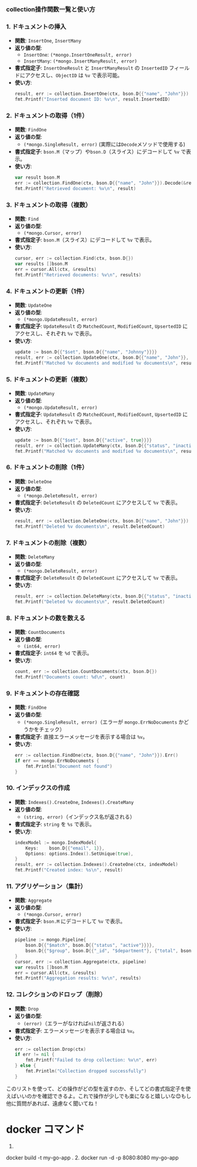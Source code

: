 
### collection操作関数一覧と使い方

### 1. **ドキュメントの挿入**
   - **関数**: `InsertOne`, `InsertMany`
   - **返り値の型**:
     - `InsertOne`: `(*mongo.InsertOneResult, error)`
     - `InsertMany`: `(*mongo.InsertManyResult, error)`
   - **書式指定子**: `InsertOneResult` と `InsertManyResult` の `InsertedID` フィールドにアクセスし、`ObjectID` は `%v` で表示可能。
   - **使い方**:
     ```go
     result, err := collection.InsertOne(ctx, bson.D{{"name", "John"}})
     fmt.Printf("Inserted document ID: %v\n", result.InsertedID)
     ```

### 2. **ドキュメントの取得（1件）**
   - **関数**: `FindOne`
   - **返り値の型**:
     - `(*mongo.SingleResult, error)` (実際には`Decode`メソッドで使用する)
   - **書式指定子**: `bson.M`（マップ）や`bson.D`（スライス）にデコードして `%v` で表示。
   - **使い方**:
     ```go
     var result bson.M
     err := collection.FindOne(ctx, bson.D{{"name", "John"}}).Decode(&result)
     fmt.Printf("Retrieved document: %v\n", result)
     ```

### 3. **ドキュメントの取得（複数）**
   - **関数**: `Find`
   - **返り値の型**:
     - `(*mongo.Cursor, error)`
   - **書式指定子**: `bson.M`（スライス）にデコードして `%v` で表示。
   - **使い方**:
     ```go
     cursor, err := collection.Find(ctx, bson.D{})
     var results []bson.M
     err = cursor.All(ctx, &results)
     fmt.Printf("Retrieved documents: %v\n", results)
     ```

### 4. **ドキュメントの更新（1件）**
   - **関数**: `UpdateOne`
   - **返り値の型**:
     - `(*mongo.UpdateResult, error)`
   - **書式指定子**: `UpdateResult` の `MatchedCount`, `ModifiedCount`, `UpsertedID` にアクセスし、それぞれ `%v` で表示。
   - **使い方**:
     ```go
     update := bson.D{{"$set", bson.D{{"name", "Johnny"}}}}
     result, err := collection.UpdateOne(ctx, bson.D{{"name", "John"}}, update)
     fmt.Printf("Matched %v documents and modified %v documents\n", result.MatchedCount, result.ModifiedCount)
     ```

### 5. **ドキュメントの更新（複数）**
   - **関数**: `UpdateMany`
   - **返り値の型**:
     - `(*mongo.UpdateResult, error)`
   - **書式指定子**: `UpdateResult` の `MatchedCount`, `ModifiedCount`, `UpsertedID` にアクセスし、それぞれ `%v` で表示。
   - **使い方**:
     ```go
     update := bson.D{{"$set", bson.D{{"active", true}}}}
     result, err := collection.UpdateMany(ctx, bson.D{{"status", "inactive"}}, update)
     fmt.Printf("Matched %v documents and modified %v documents\n", result.MatchedCount, result.ModifiedCount)
     ```

### 6. **ドキュメントの削除（1件）**
   - **関数**: `DeleteOne`
   - **返り値の型**:
     - `(*mongo.DeleteResult, error)`
   - **書式指定子**: `DeleteResult` の `DeletedCount` にアクセスして `%v` で表示。
   - **使い方**:
     ```go
     result, err := collection.DeleteOne(ctx, bson.D{{"name", "John"}})
     fmt.Printf("Deleted %v documents\n", result.DeletedCount)
     ```

### 7. **ドキュメントの削除（複数）**
   - **関数**: `DeleteMany`
   - **返り値の型**:
     - `(*mongo.DeleteResult, error)`
   - **書式指定子**: `DeleteResult` の `DeletedCount` にアクセスして `%v` で表示。
   - **使い方**:
     ```go
     result, err := collection.DeleteMany(ctx, bson.D{{"status", "inactive"}})
     fmt.Printf("Deleted %v documents\n", result.DeletedCount)
     ```

### 8. **ドキュメントの数を数える**
   - **関数**: `CountDocuments`
   - **返り値の型**:
     - `(int64, error)`
   - **書式指定子**: `int64` を `%d` で表示。
   - **使い方**:
     ```go
     count, err := collection.CountDocuments(ctx, bson.D{})
     fmt.Printf("Documents count: %d\n", count)
     ```

### 9. **ドキュメントの存在確認**
   - **関数**: `FindOne`
   - **返り値の型**:
     - `(*mongo.SingleResult, error)`（エラーが `mongo.ErrNoDocuments` かどうかをチェック）
   - **書式指定子**: 直接エラーメッセージを表示する場合は `%v`。
   - **使い方**:
     ```go
     err := collection.FindOne(ctx, bson.D{{"name", "John"}}).Err()
     if err == mongo.ErrNoDocuments {
         fmt.Println("Document not found")
     }
     ```

### 10. **インデックスの作成**
   - **関数**: `Indexes().CreateOne`, `Indexes().CreateMany`
   - **返り値の型**:
     - `(string, error)`（インデックス名が返される）
   - **書式指定子**: `string` を `%s` で表示。
   - **使い方**:
     ```go
     indexModel := mongo.IndexModel{
         Keys:    bson.D{{"email", 1}},
         Options: options.Index().SetUnique(true),
     }
     result, err := collection.Indexes().CreateOne(ctx, indexModel)
     fmt.Printf("Created index: %s\n", result)
     ```

### 11. **アグリゲーション（集計）**
   - **関数**: `Aggregate`
   - **返り値の型**:
     - `(*mongo.Cursor, error)`
   - **書式指定子**: `bson.M` にデコードして `%v` で表示。
   - **使い方**:
     ```go
     pipeline := mongo.Pipeline{
         bson.D{{"$match", bson.D{{"status", "active"}}}},
         bson.D{{"$group", bson.D{{"_id", "$department"}, {"total", bson.D{{"$sum", 1}}}}}},
     }
     cursor, err := collection.Aggregate(ctx, pipeline)
     var results []bson.M
     err = cursor.All(ctx, &results)
     fmt.Printf("Aggregation results: %v\n", results)
     ```

### 12. **コレクションのドロップ（削除）**
   - **関数**: `Drop`
   - **返り値の型**:
     - `(error)`（エラーがなければ`nil`が返される）
   - **書式指定子**: エラーメッセージを表示する場合は `%v`。
   - **使い方**:
     ```go
     err := collection.Drop(ctx)
     if err != nil {
         fmt.Printf("Failed to drop collection: %v\n", err)
     } else {
         fmt.Println("Collection dropped successfully")
     }
     ```

このリストを使って、どの操作がどの型を返すのか、そしてどの書式指定子を使えばいいのかを確認できるよ。これで操作が少しでも楽になると嬉しいな😊もし他に質問があれば、遠慮なく聞いてね！


# docker コマンド
 1.
 docker build -t my-go-app .
 2.
 docker run -d -p 8080:8080 my-go-app